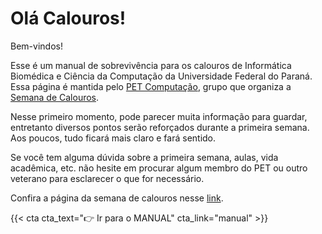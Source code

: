 # Olá Calouros!

Bem-vindos!

Esse é um manual de sobrevivência para os calouros de Informática Biomédica e Ciência da Computação da Universidade Federal do Paraná. Essa página é mantida pelo [PET Computação](https://web.inf.ufpr.br/pet/calouros/), grupo que organiza a [Semana de Calouros](https://web.inf.ufpr.br/pet/calouros/).

Nesse primeiro momento, pode parecer muita informação para guardar, entretanto diversos pontos serão reforçados durante a primeira semana. Aos poucos, tudo ficará mais claro e fará sentido.

Se você tem alguma dúvida sobre a primeira semana, aulas, vida acadêmica, etc. não hesite em procurar algum membro do PET ou outro veterano para esclarecer o que for necessário. 

Confira a página da semana de calouros nesse [link](https://web.inf.ufpr.br/pet/calouros/).

{{< cta cta_text="👉  Ir para o MANUAL" cta_link="manual" >}}
